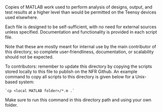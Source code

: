Copies of MATLAB work used to perform analysis of designs, output, and test results
at a higher level than would be permitted on the Teensy devices used elsewhere.

Each file is designed to be self-sufficient, with no need for external sources unless specified. Documentation and functionality is provided in each script file.

Note that these are mostly meant for internal use by the main contributor of this directory,
so complete user-friendliness, documentation, or scalability should not be expected.

To contributors: remember to update this directory  by copying the scripts stored
locally to this file to publish on the NFR Github. An example command to copy all scripts
to this directory is given below for a Unix-based system:

	`cp <local MATLAB folder>/*.m .`

Make sure to run this command in this directory path and using your own folder.
